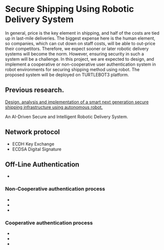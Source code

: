 # Secure Shipping Using Robotic Delivery System

In general, price is the key element in shipping, and half of the costs are tied up in last-mile deliveries. The biggest expense here is the human element, so companies, which can cut down on staff costs, will be able to out-price their competitors. Therefore, we expect sooner or later robotic delivery systems will become the norm. However, ensuring security in such a system will be a challenge. In this project, we are expected to design, and implement a cooperative or non-cooperative user authentication system in robot environments for securing shipping method using robot. The proposed system will be deployed on TURTLEBOT3 platform.

## Previous research.

[Design, analysis and implementation of a smart next generation secure shipping infrastructure using autonomous robot.](https://www.sciencedirect.com/science/article/pii/S1389128620313554)

An AI-Driven Secure and Intelligent Robotic Delivery System.

## Network protocol
- ECDH Key Exchange
- ECDSA Digital Signature


## Off-Line Authentication 
-

### Non-Cooperative authentication process
-
-
-

### Cooperative authentication process
-
-
-





















